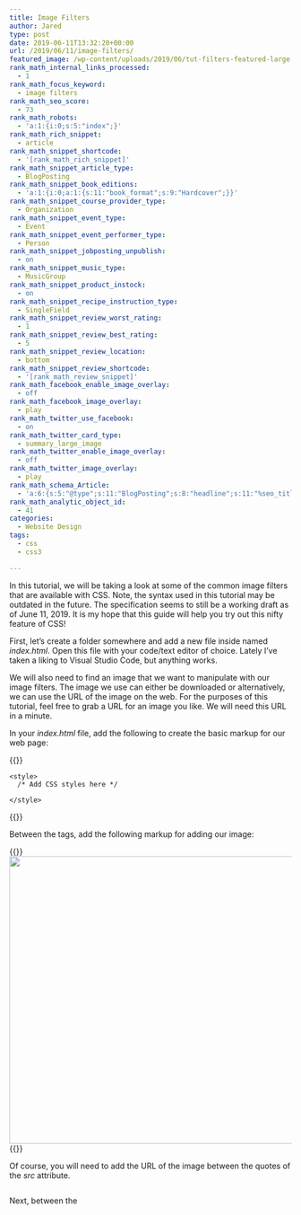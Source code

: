 ```yaml
---
title: Image Filters
author: Jared
type: post
date: 2019-06-11T13:32:20+00:00
url: /2019/06/11/image-filters/
featured_image: /wp-content/uploads/2019/06/tut-filters-featured-large.jpg
rank_math_internal_links_processed:
  - 1
rank_math_focus_keyword:
  - image filters
rank_math_seo_score:
  - 73
rank_math_robots:
  - 'a:1:{i:0;s:5:"index";}'
rank_math_rich_snippet:
  - article
rank_math_snippet_shortcode:
  - '[rank_math_rich_snippet]'
rank_math_snippet_article_type:
  - BlogPosting
rank_math_snippet_book_editions:
  - 'a:1:{i:0;a:1:{s:11:"book_format";s:9:"Hardcover";}}'
rank_math_snippet_course_provider_type:
  - Organization
rank_math_snippet_event_type:
  - Event
rank_math_snippet_event_performer_type:
  - Person
rank_math_snippet_jobposting_unpublish:
  - on
rank_math_snippet_music_type:
  - MusicGroup
rank_math_snippet_product_instock:
  - on
rank_math_snippet_recipe_instruction_type:
  - SingleField
rank_math_snippet_review_worst_rating:
  - 1
rank_math_snippet_review_best_rating:
  - 5
rank_math_snippet_review_location:
  - bottom
rank_math_snippet_review_shortcode:
  - '[rank_math_review_snippet]'
rank_math_facebook_enable_image_overlay:
  - off
rank_math_facebook_image_overlay:
  - play
rank_math_twitter_use_facebook:
  - on
rank_math_twitter_card_type:
  - summary_large_image
rank_math_twitter_enable_image_overlay:
  - off
rank_math_twitter_image_overlay:
  - play
rank_math_schema_Article:
  - 'a:6:{s:5:"@type";s:11:"BlogPosting";s:8:"headline";s:11:"%seo_title%";s:13:"datePublished";s:20:"%date(Y-m-dTH:i:sP)%";s:12:"dateModified";s:24:"%modified(Y-m-dTH:i:sP)%";s:6:"author";a:2:{s:5:"@type";s:6:"Person";s:4:"name";s:5:"Jared";}s:8:"metadata";a:3:{s:5:"title";s:7:"Article";s:9:"isPrimary";b:1;s:4:"type";s:8:"template";}}'
rank_math_analytic_object_id:
  - 41
categories:
  - Website Design
tags:
  - css
  - css3

---
```


In this tutorial, we will be taking a look at some of the common image filters that are available with CSS. Note, the syntax used in this tutorial may be outdated in the future. The specification seems to still be a working draft as of June 11, 2019. It is my hope that this guide will help you try out this nifty feature of CSS!

First, let&#8217;s create a folder somewhere and add a new file inside named _index.html_. Open this file with your code/text editor of choice. Lately I&#8217;ve taken a liking to Visual Studio Code, but anything works.

We will also need to find an image that we want to manipulate with our image filters. The image we use can either be downloaded or alternatively, we can use the URL of the image on the web. For the purposes of this tutorial, feel free to grab a URL for an image you like. We will need this URL in a minute.

In your _index.html_ file, add the following to create the basic markup for our web page:

{{<highlight html>}}
<!DOCTYPE html>
<html>
  <head>
    <title>Image Filters</title>

    <style>
      /* Add CSS styles here */

    </style>
  </head>

  <body>

  </body>
</html>
{{</highlight>}}

Between the _<body>_ tags, add the following markup for adding our image:

{{<highlight html>}}
<img id="photo" src="<the URL of the image>">
{{</highlight>}}

Of course, you will need to add the URL of the image between the quotes of the _src_ attribute. <figure class="wp-block-image">

<img src="https://learn.yorkcs.com/wp-content/uploads/2019/06/tut-filters-default-1024x576.png" alt="" class="wp-image-2194" /> </figure> 

Next, between the _<style>_ tags in the _<head>_ element, add the following style rule:

{{<highlight css>}}
#photo {
  width: 512px;
  height: auto;
}
{{</highlight>}}

Let&#8217;s start by experimenting with the _blur_ filter. Before I get ahead of myself, I should explain that filters can be utilized via the _filter_ property. Now, to add a blur to our image, we can use this _filter_ property and set it to _blur(5px);_ Add the following line to our style rule:

{{<highlight css>}}
filter: blur(5px);
{{</highlight>}}

We should now see the following result:<figure class="wp-block-image">

<img src="https://learn.yorkcs.com/wp-content/uploads/2019/06/tut-filters-blur-1024x576.png" alt="" class="wp-image-2193" /> </figure> 

Another commonly used filter is the _brightness_ filter. You can set a percentage below 100%, for darkening an image, or you can set a value above 100% to brighten a picture. Below, I brighten the photo using the line:

{{<highlight css>}}
filter: brightness(200%);
{{</highlight>}}

<figure class="wp-block-image">

<img src="https://learn.yorkcs.com/wp-content/uploads/2019/06/tut-filters-brightness-1024x576.png" alt="" class="wp-image-2197" /> </figure> 

What if we wanted to adjust the contrast of an image? This is pretty trivial too! You can change the line with our _filter_ property to the following:

{{<highlight css>}}
filter: constrast(200%);
{{</highlight>}}

<figure class="wp-block-image">

<img src="https://learn.yorkcs.com/wp-content/uploads/2019/06/tut-filters-contrast-1024x576.png" alt="" class="wp-image-2198" /> </figure> 

Another filter that we can use on our websites is the _saturate_ filter. This filter, well&#8230; simply saturates the image. Pretty nifty! We can change the line with our _filter_ property to the following:

{{<highlight css>}}
filter: saturate(200%);
{{</highlight>}}

<figure class="wp-block-image">

<img src="https://learn.yorkcs.com/wp-content/uploads/2019/06/tut-filters-saturate-1024x576.png" alt="" class="wp-image-2202" /> </figure> 

You might find the need to color your image with a sepia tone. No problem! We can accomplish this by using the _sepia_ function as follows:

{{<highlight css>}}
filter: sepia(200%);
{{</highlight>}}

<figure class="wp-block-image">

<img src="https://learn.yorkcs.com/wp-content/uploads/2019/06/tut-filters-sepia-1024x576.png" alt="" class="wp-image-2201" /> </figure> 

Before we wrap up, I want to mention that you can also combine filters like so:

{{<highlight css>}}
filter: brightness(180%) contrast(110%) saturate(160%);
{{</highlight>}}

At we can achieve the following result:<figure class="wp-block-image">

<img src="https://learn.yorkcs.com/wp-content/uploads/2019/06/tut-filters-combo-1024x576.png" alt="" class="wp-image-2203" /> </figure> 

With that, you now know a handful of the commonly used CSS filters! These filters can really help spruce up your website, so experiment and try them out. If you found this tutorial useful, and would like to receive news on future tutorials and courses we make, be sure to fill out the [form][1]. Sharing this tutorial is also very helpful and much appreciated.

 [1]: https://forms.gle/6TSpUPGsmkckf2Yd6